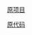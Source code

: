[原项目](https://github.com/zizifn/edgetunnel/tree/main)

[原代码](https://github.com/zizifn/edgetunnel/blob/main/src/worker-vless.js)
